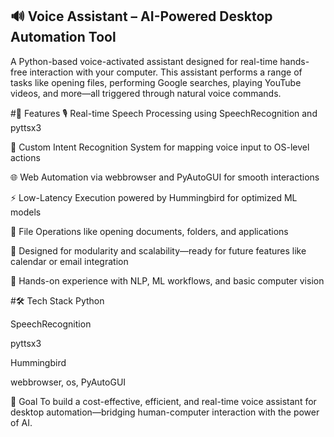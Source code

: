 ## 🔊 Voice Assistant – AI-Powered Desktop Automation Tool
A Python-based voice-activated assistant designed for real-time hands-free interaction with your computer. This assistant performs a range of tasks like opening files, performing Google searches, playing YouTube videos, and more—all triggered through natural voice commands.

#🚀 Features
🎙️ Real-time Speech Processing using SpeechRecognition and pyttsx3

🧠 Custom Intent Recognition System for mapping voice input to OS-level actions

🌐 Web Automation via webbrowser and PyAutoGUI for smooth interactions

⚡ Low-Latency Execution powered by Hummingbird for optimized ML models

📁 File Operations like opening documents, folders, and applications

📌 Designed for modularity and scalability—ready for future features like calendar or email integration

🧪 Hands-on experience with NLP, ML workflows, and basic computer vision

#🛠️ Tech Stack
Python

SpeechRecognition

pyttsx3

Hummingbird

webbrowser, os, PyAutoGUI

🎯 Goal
To build a cost-effective, efficient, and real-time voice assistant for desktop automation—bridging human-computer interaction with the power of AI.
